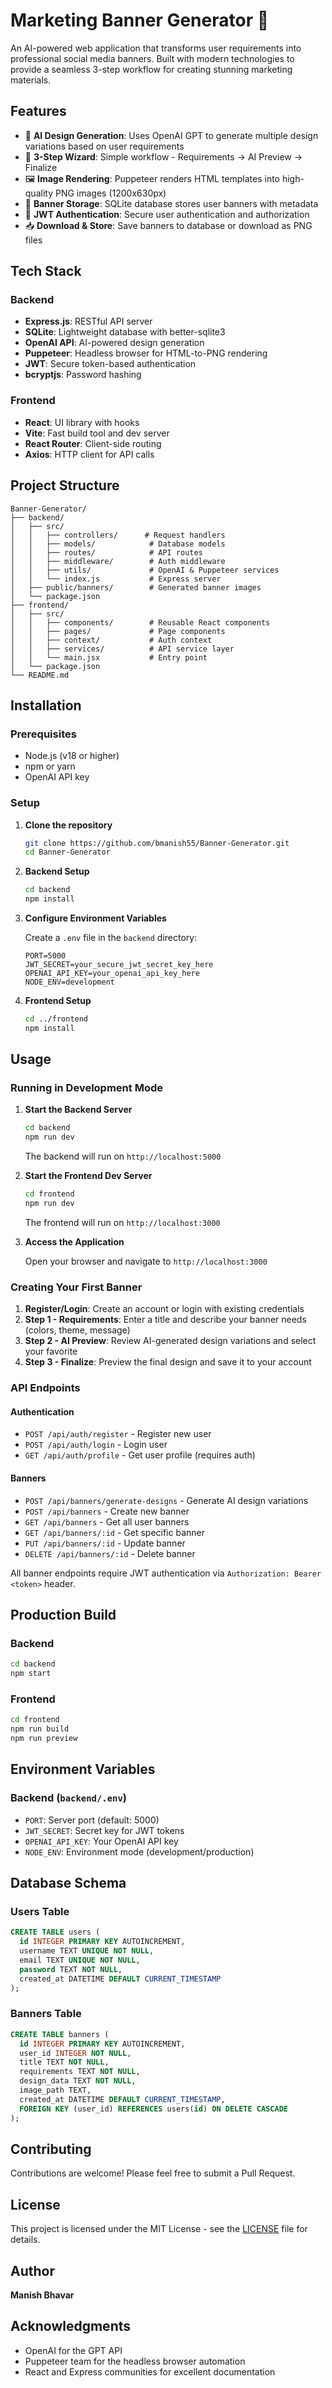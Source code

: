 # Marketing Banner Generator 🎨

An AI-powered web application that transforms user requirements into professional social media banners. Built with modern technologies to provide a seamless 3-step workflow for creating stunning marketing materials.

## Features

- 🤖 **AI Design Generation**: Uses OpenAI GPT to generate multiple design variations based on user requirements
- 🎯 **3-Step Wizard**: Simple workflow - Requirements → AI Preview → Finalize
- 🖼️ **Image Rendering**: Puppeteer renders HTML templates into high-quality PNG images (1200x630px)
- 💾 **Banner Storage**: SQLite database stores user banners with metadata
- 🔐 **JWT Authentication**: Secure user authentication and authorization
- 📥 **Download & Store**: Save banners to database or download as PNG files

## Tech Stack

### Backend
- **Express.js**: RESTful API server
- **SQLite**: Lightweight database with better-sqlite3
- **OpenAI API**: AI-powered design generation
- **Puppeteer**: Headless browser for HTML-to-PNG rendering
- **JWT**: Secure token-based authentication
- **bcryptjs**: Password hashing

### Frontend
- **React**: UI library with hooks
- **Vite**: Fast build tool and dev server
- **React Router**: Client-side routing
- **Axios**: HTTP client for API calls

## Project Structure

```
Banner-Generator/
├── backend/
│   ├── src/
│   │   ├── controllers/      # Request handlers
│   │   ├── models/            # Database models
│   │   ├── routes/            # API routes
│   │   ├── middleware/        # Auth middleware
│   │   ├── utils/             # OpenAI & Puppeteer services
│   │   └── index.js           # Express server
│   ├── public/banners/        # Generated banner images
│   └── package.json
├── frontend/
│   ├── src/
│   │   ├── components/        # Reusable React components
│   │   ├── pages/             # Page components
│   │   ├── context/           # Auth context
│   │   ├── services/          # API service layer
│   │   └── main.jsx           # Entry point
│   └── package.json
└── README.md
```

## Installation

### Prerequisites
- Node.js (v18 or higher)
- npm or yarn
- OpenAI API key

### Setup

1. **Clone the repository**
   ```bash
   git clone https://github.com/bmanish55/Banner-Generator.git
   cd Banner-Generator
   ```

2. **Backend Setup**
   ```bash
   cd backend
   npm install
   ```

3. **Configure Environment Variables**
   
   Create a `.env` file in the `backend` directory:
   ```env
   PORT=5000
   JWT_SECRET=your_secure_jwt_secret_key_here
   OPENAI_API_KEY=your_openai_api_key_here
   NODE_ENV=development
   ```

4. **Frontend Setup**
   ```bash
   cd ../frontend
   npm install
   ```

## Usage

### Running in Development Mode

1. **Start the Backend Server**
   ```bash
   cd backend
   npm run dev
   ```
   The backend will run on `http://localhost:5000`

2. **Start the Frontend Dev Server**
   ```bash
   cd frontend
   npm run dev
   ```
   The frontend will run on `http://localhost:3000`

3. **Access the Application**
   
   Open your browser and navigate to `http://localhost:3000`

### Creating Your First Banner

1. **Register/Login**: Create an account or login with existing credentials
2. **Step 1 - Requirements**: Enter a title and describe your banner needs (colors, theme, message)
3. **Step 2 - AI Preview**: Review AI-generated design variations and select your favorite
4. **Step 3 - Finalize**: Preview the final design and save it to your account

### API Endpoints

#### Authentication
- `POST /api/auth/register` - Register new user
- `POST /api/auth/login` - Login user
- `GET /api/auth/profile` - Get user profile (requires auth)

#### Banners
- `POST /api/banners/generate-designs` - Generate AI design variations
- `POST /api/banners` - Create new banner
- `GET /api/banners` - Get all user banners
- `GET /api/banners/:id` - Get specific banner
- `PUT /api/banners/:id` - Update banner
- `DELETE /api/banners/:id` - Delete banner

All banner endpoints require JWT authentication via `Authorization: Bearer <token>` header.

## Production Build

### Backend
```bash
cd backend
npm start
```

### Frontend
```bash
cd frontend
npm run build
npm run preview
```

## Environment Variables

### Backend (`backend/.env`)
- `PORT`: Server port (default: 5000)
- `JWT_SECRET`: Secret key for JWT tokens
- `OPENAI_API_KEY`: Your OpenAI API key
- `NODE_ENV`: Environment mode (development/production)

## Database Schema

### Users Table
```sql
CREATE TABLE users (
  id INTEGER PRIMARY KEY AUTOINCREMENT,
  username TEXT UNIQUE NOT NULL,
  email TEXT UNIQUE NOT NULL,
  password TEXT NOT NULL,
  created_at DATETIME DEFAULT CURRENT_TIMESTAMP
);
```

### Banners Table
```sql
CREATE TABLE banners (
  id INTEGER PRIMARY KEY AUTOINCREMENT,
  user_id INTEGER NOT NULL,
  title TEXT NOT NULL,
  requirements TEXT NOT NULL,
  design_data TEXT NOT NULL,
  image_path TEXT,
  created_at DATETIME DEFAULT CURRENT_TIMESTAMP,
  FOREIGN KEY (user_id) REFERENCES users(id) ON DELETE CASCADE
);
```

## Contributing

Contributions are welcome! Please feel free to submit a Pull Request.

## License

This project is licensed under the MIT License - see the [LICENSE](LICENSE) file for details.

## Author

**Manish Bhavar**

## Acknowledgments

- OpenAI for the GPT API
- Puppeteer team for the headless browser automation
- React and Express communities for excellent documentation
